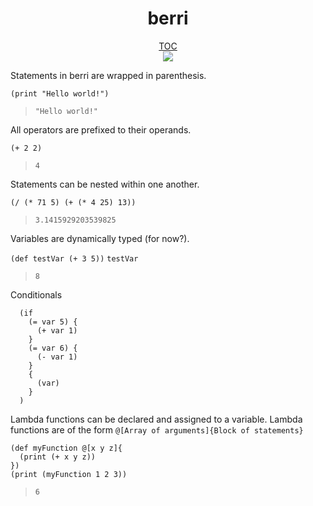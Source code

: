 <div align="center">
<h1>berri</h1>
<a href="./README.md">TOC</a><br />
<img src="https://img.shields.io/tokei/lines/github/jsines/berri">
</div>

Statements in berri are wrapped in parenthesis.

`(print "Hello world!")`
>`"Hello world!"`

All operators are prefixed to their operands.

`(+ 2 2)`
>`4`

Statements can be nested within one another.

`(/ (* 71 5) (+ (* 4 25) 13))`
>`3.1415929203539825`

Variables are dynamically typed (for now?).

`(def testVar (+ 3 5))`
`testVar`
>`8`

Conditionals

```
  (if
    (= var 5) {
      (+ var 1)
    }
    (= var 6) {
      (- var 1)
    }
    {
      (var)
    }
  )
```

Lambda functions can be declared and assigned to a variable. Lambda functions are of the form `@[Array of arguments]{Block of statements}`

```
(def myFunction @[x y z]{
  (print (+ x y z))
})
(print (myFunction 1 2 3))
```
>`6`

